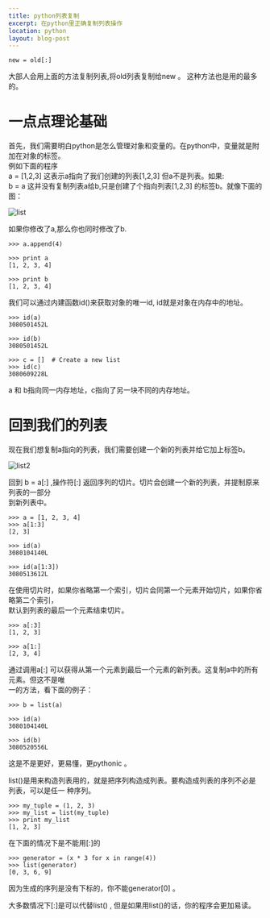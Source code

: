 ```yaml
---
title: python列表复制
excerpt: 在python里正确复制列表操作
location: python
layout: blog-post
--- 
```

	new = old[:]
大部人会用上面的方法复制列表,将old列表复制给new 。 这种方法也是用的最多的。   
 
#  一点点理论基础

首先，我们需要明白python是怎么管理对象和变量的。在python中，变量就是附加在对象的标签。    
例如下面的程序   
	a = [1,2,3]
这表示a指向了我们创建的列表[1,2,3] 但a不是列表。如果:   
	b = a
这并没有复制列表a给b,只是创建了个指向列表[1,2,3] 的标签b。就像下面的图：

![list](http://pic.yupoo.com/lidashuang/BuYEgneb/medish.jpg "list")

如果你修改了a,那么你也同时修改了b.   

	>>> a.append(4)

	>>> print a
	[1, 2, 3, 4]

	>>> print b
	[1, 2, 3, 4]

我们可以通过内建函数id()来获取对象的唯一id, id就是对象在内存中的地址。   

	>>> id(a)
	3080501452L

	>>> id(b)
	3080501452L

	>>> c = []  # Create a new list
	>>> id(c)
	3080609228L

a 和 b指向同一内存地址，c指向了另一块不同的内存地址。   

# 回到我们的列表 

现在我们想复制a指向的列表，我们需要创建一个新的列表并给它加上标签b。  

![list2](http://pic.yupoo.com/lidashuang/BuYEgDjv/medish.jpg "list2")

回到 b = a\[:\] ,操作符\[:\] 返回序列的切片。切片会创建一个新的列表，并提制原来列表的一部分   
到新列表中。   

	>>> a = [1, 2, 3, 4]
	>>> a[1:3]
	[2, 3]

	>>> id(a)
	3080104140L

	>>> id(a[1:3])
	3080513612L

在使用切片时，如果你省略第一个索引，切片会同第一个元素开始切片，如果你省略第二个索引，  
默认到列表的最后一个元素结束切片。   

	>>> a[:3]
	[1, 2, 3]

	>>> a[1:]
	[2, 3, 4]

通过调用a\[:\] 可以获得从第一个元素到最后一个元素的新列表。这复制a中的所有元素。但这不是唯    
一的方法，看下面的例子：

	>>> b = list(a)

	>>> id(a)
	3080104140L

	>>> id(b)
	3080520556L

这是不是更好，更易懂，更pythonic 。   

list()是用来构造列表用的，就是把序列构造成列表。要构造成列表的序列不必是列表，可以是任一
种序列。   

	>>> my_tuple = (1, 2, 3)
	>>> my_list = list(my_tuple)
	>>> print my_list
	[1, 2, 3]

在下面的情况下是不能用\[:\]的   

	>>> generator = (x * 3 for x in range(4))
	>>> list(generator)
	[0, 3, 6, 9]

因为生成的序列是没有下标的，你不能generator\[0\] 。   

大多数情况下\[:\]是可以代替list() , 但是如果用list()的话，你的程序会更加易读。



